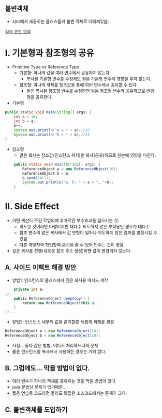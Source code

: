 
불변객체
---

- 자바에서 제공하는 클래스들이 불변 객체로 이뤄져있음.

[실습 코드 모음](../../src/step03_middleClass/chatper02_Immutable)

# I. 기본형과 참조형의 공유
- Primitive Type vs Reference Type
  - 기본형: 하나의 값을 여러 변수에서 공유하지 않는다. 
    - 복사된 기본형 변수를 수정해도 원본 기본형 변수에 영향을 주지 않는다.
  - 참조형: 하나의 객체를 참조값을 통해 여러 변수에서 공유할 수 있다. 
    - 얕은 복사된 참조형 변수를 수정하면 원본 참조형 변수와 공유하므로 변경점을 공유한다. 
- 기본형 
```java
public static void main(String[] args) {
    int a = 10;
    int b = a;
    b++;
    System.out.println("a = " + a);//10
    System.out.println("b = " + b);//11
}
```
- 참조형
    - 얕은 복사는 참조값(인스턴스 위치)만 복사(공유)하므로 원본에 영향을 미친다.
```java
    public static void main(String[] args) {
        ReferenceObject a = new ReferenceObject(10);
        ReferenceObject b = a;
        b.setA(10+1);
        System.out.println("a, b: " + a + ", "+b);
    }
```

# II. Side Effect
- 어떤 계산이 주된 작업외에 추가적인 부수효과를 일으키는 것.
  - 의도한 것이라면 다행이지만 대다수 의도하지 않은 부작용인 경우가 대다수
  - 참조 변수의 얕은 복사에서 값 변형이 일어나 의도하지 않은 결과를 발생시킬 수 있음
  - 다른 개발자와 협업할때 혼선을 줄 수 있어 안주는 것이 좋음
- 깊은 복사를 진행(새로운 참조 주소 생성)하면 값이 변경되지 않는다.
## A. 사이드 이팩트 해결 방안
- 방법1: 인스턴스의 클래스에서 깊은 복사용 메서드 제작
```java
    private int a;
//...
    public ReferenceObject deepCopy() {
        return new ReferenceObject(this.a);
    }
//...
```
- 방법2: 인스턴스 내부의 값을 같게할뿐 새롭게 객체를 생성
```java
ReferenceObject a = new ReferenceObject(10);
ReferenceObject b = new ReferenceObject(10);
```
- 사실... 둘다 같은 방법. 어디서 처리하느냐의 문제
- 물론 인스턴스를 복사해서 사용하는 경우는 거의 없다.
## B. 그럼에도... 막을 방법이 없다.
- 여러 변수가 하나의 객체를 공유하는 것을 막을 방법이 없다. 
- java 문법상 문제가 없기때문.. 
- 짧은 연습용 코드라면 몰라도 복잡한 소스코드에서는 문제가 크다.
## C. 불변객체를 도입하기
